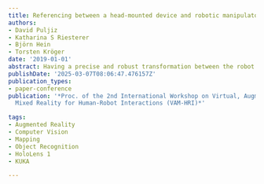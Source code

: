 ```yaml
---
title: Referencing between a head-mounted device and robotic manipulators
authors:
- David Puljiz
- Katharina S Riesterer
- Björn Hein
- Torsten Kröger
date: '2019-01-01'
abstract: Having a precise and robust transformation between the robot coordinate system and the AR-device coordinate system is paramount during human-robot interaction (HRI) based on augmented reality using Head mounted displays (HMD), both for intuitive information display and for the tracking of human motions. Most current solutions in this area rely either on the tracking of visual markers, e.g. QR codes, or on manual referencing, both of which provide unsatisfying results. Meanwhile a plethora of object detection and referencing methods exist in the wider robotic and machine vision communities. The precision of the referencing is likewise almost never measured. Here we would like to address this issue by firstly presenting an overview of currently used referencing methods between robots and HMDs. This is followed by a brief overview of object detection and referencing methods used in the field of robotics. Based on these methods we suggest three classes of referencing algorithms we intend to pursue - semi-automatic, on-shot; automatic, one-shot; and automatic continuous. We describe the general workflows of these three classes as well as describing our proposed algorithms in each of these classes. Finally we present the first experimental results of a semi-automatic referencing algorithm, tested on an industrial KUKA KR-5 manipulator.
publishDate: '2025-03-07T08:06:47.476157Z'
publication_types:
- paper-conference
publication: '*Proc. of the 2nd International Workshop on Virtual, Augmented, and
  Mixed Reality for Human-Robot Interactions (VAM-HRI)*'

tags:
- Augmented Reality
- Computer Vision
- Mapping
- Object Recognition
- HoloLens 1
- KUKA

---
```

